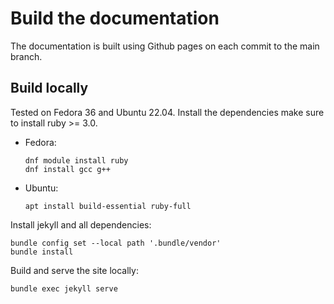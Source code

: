 # Build the documentation

The documentation is built using Github pages on each commit to the main branch.

## Build locally

Tested on Fedora 36 and Ubuntu 22.04.
Install the dependencies make sure to install ruby >= 3.0.

- Fedora:
    ```
    dnf module install ruby
    dnf install gcc g++
    ```

- Ubuntu:
    ```
    apt install build-essential ruby-full
    ```

Install jekyll and all dependencies:
```
bundle config set --local path '.bundle/vendor'
bundle install
```

Build and serve the site locally:
```
bundle exec jekyll serve
```
